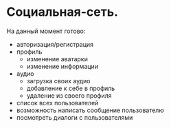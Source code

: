 # Социальная-сеть.

На данный момент готово:
- авторизация/регистрация
- профиль
    - изменение аватарки
    - изменение информации
- аудио
    - загрузка своих аудио
    - добавление к себе в профиль
    - удаление из своего профиля
- список всех пользователей
- возможность написать сообщение пользователю
- посмотреть диалоги с пользователями
